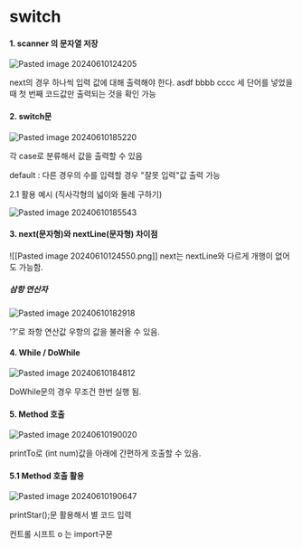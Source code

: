 
# switch 


#### 1. scanner 의 문자열 저장

![Pasted image 20240610124205](https://github.com/AHHyeon12/My-Java-Study/assets/171016089/26f68624-013d-4e30-960c-04c80d5832a6)

next의 경우 하나씩 입력 값에 대해 출력해야 한다.
asdf bbbb cccc 세 단어를 넣었을 때
첫 번째 코드값만 출력되는 것을 확인 가능

#### 2. switch문 

![Pasted image 20240610185220](https://github.com/AHHyeon12/My-Java-Study/assets/171016089/59e64f51-5dcb-4e47-ae33-b932d5f4f0f2)



각 case로 분류해서 값을 출력할 수 있음

default : 다른 경우의 수를 입력할 경우 "잘못 입력"값 출력 가능


2.1  활용 예시 (직사각형의 넓이와 둘레 구하기)


![Pasted image 20240610185543](https://github.com/AHHyeon12/My-Java-Study/assets/171016089/ab68013b-c8de-4864-9866-bebfc7b09e6e)



#### 3. next(문자형)와 nextLine(문자형) 차이점
![[Pasted image 20240610124550.png]] next는 nextLine와 다르게 개행이 없어도 가능함.


##### 삼항 연산자

![Pasted image 20240610182918](https://github.com/AHHyeon12/My-Java-Study/assets/171016089/f4ce5975-cc2e-44a9-86b9-d02197515621)



'?'로 좌항 연산값 우항의 값을 불러올 수 있음.


#### 4. While / DoWhile

![Pasted image 20240610184812](https://github.com/AHHyeon12/My-Java-Study/assets/171016089/5db69540-dbe4-4014-99f7-295ee0c36c43)



DoWhile문의 경우 무조건 한번 실행 됨.

#### 5. Method 호출


![Pasted image 20240610190020](https://github.com/AHHyeon12/My-Java-Study/assets/171016089/4497fe74-aa7a-457b-bb3a-6e167dcce26c)


printTo로 (int num)값을 아래에 간편하게 호출할 수 있음.

#### 5.1 Method 호출 활용

![Pasted image 20240610190647](https://github.com/AHHyeon12/My-Java-Study/assets/171016089/8dac3154-b164-4ab8-bd90-b09b3f8112c7)


printStar();문 활용해서 별 코드 입력


컨트롤 시프트 o 는 import구문
